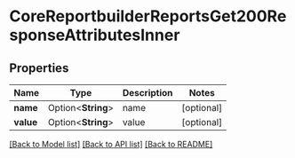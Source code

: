 # CoreReportbuilderReportsGet200ResponseAttributesInner

## Properties

Name | Type | Description | Notes
------------ | ------------- | ------------- | -------------
**name** | Option<**String**> | name | [optional]
**value** | Option<**String**> | value | [optional]

[[Back to Model list]](../README.md#documentation-for-models) [[Back to API list]](../README.md#documentation-for-api-endpoints) [[Back to README]](../README.md)


